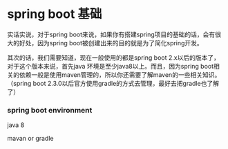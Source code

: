 # spring boot 基础

实话实说，对于spring boot来说，如果你有搭建spring项目的基础的话，会有很大的好处，因为spring boot被创建出来的目的就是为了简化spring开发。

其次的话，我们需要知道，现在一般使用的都是spring boot 2.x以后的版本了，对于这个版本来说，首先java 环境是至少java8以上。而且，因为spring boot相关的依赖一般是使用maven管理的，所以你还需要了解maven的一些相关知识。（spring boot 2.3.0以后官方使用gradle的方式去管理，最好去把gradle也了解了）

### spring boot environment

java 8

mavan or gradle